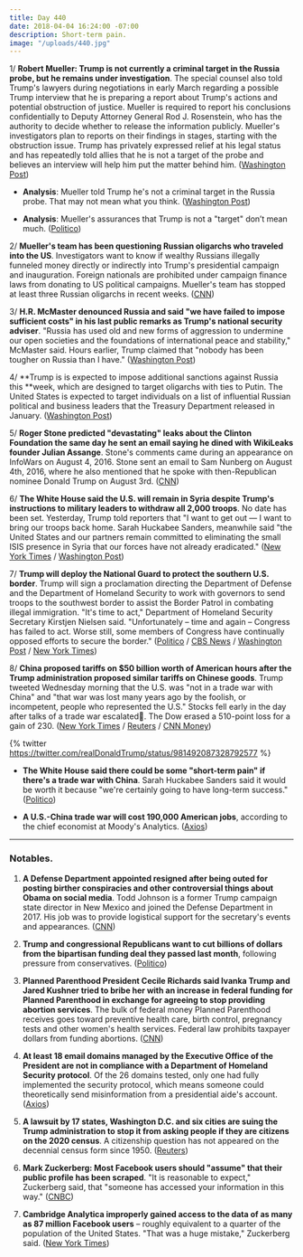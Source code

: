 ```yaml
---
title: Day 440
date: 2018-04-04 16:24:00 -07:00
description: Short-term pain.
image: "/uploads/440.jpg"
---
```


1/ **Robert Mueller: Trump is not currently a criminal target in the Russia probe, but he remains under investigation**. The special counsel also told Trump's lawyers during negotiations in early March regarding a possible Trump interview that he is preparing a report about Trump's actions and potential obstruction of justice. Mueller is required to report his conclusions confidentially to Deputy Attorney General Rod J. Rosenstein, who has the authority to decide whether to release the information publicly. Mueller's investigators plan to reports on their findings in stages, starting with the obstruction issue. Trump has privately expressed relief at his legal status and has repeatedly told allies that he is not a target of the probe and believes an interview will help him put the matter behind him. ([Washington Post](https://www.washingtonpost.com/politics/mueller-told-trumps-attorneys-the-president-remains-under-investigation-but-is-not-currently-a-criminal-target/2018/04/03/d7832cf0-36c1-11e8-acd5-35eac230e514_story.html?utm_term=.ef52cd74e17e))

* **Analysis**: Mueller told Trump he's not a criminal target in the Russia probe. That may not mean what you think. ([Washington Post](https://www.washingtonpost.com/news/the-fix/wp/2018/04/04/mueller-told-trump-hes-not-a-criminal-target-but-that-doesnt-mean-his-evidence-against-trump-is-weak/))

* **Analysis**: Mueller's assurances that Trump is not a "target" don’t mean much. ([Politico](https://www.politico.com/story/2018/04/03/trump-mueller-russia-probe-500128))

2/ **Mueller's team has been questioning Russian oligarchs who traveled into the US**. Investigators want to know if wealthy Russians illegally funneled money directly or indirectly into Trump's presidential campaign and inauguration. Foreign nationals are prohibited under campaign finance laws from donating to US political campaigns. Mueller's team has stopped at least three Russian oligarchs in recent weeks. ([CNN](https://www.cnn.com/2018/04/04/politics/mueller-special-counsel-investigation-russian-oligarchs/index.html))

3/ **H.R. McMaster denounced Russia and said "we have failed to impose sufficient costs" in his last public remarks as Trump's national security adviser**. "Russia has used old and new forms of aggression to undermine our open societies and the foundations of international peace and stability," McMaster said. Hours earlier, Trump claimed that "nobody has been tougher on Russia than I have." ([Washington Post](https://www.washingtonpost.com/world/national-security/hr-mcmaster-delivers-a-parting-shot-to-russia-as-he-prepares-to-bow-out-as-national-security-adviser/2018/04/04/d48f4df6-37b3-11e8-8fd2-49fe3c675a89_story.html))

4/ **Trump is is expected to impose additional sanctions against Russia this **week, which are designed to target oligarchs with ties to Putin. The United States is expected to target individuals on a list of influential Russian political and business leaders that the Treasury Department released in January. ([Washington Post](https://www.washingtonpost.com/world/national-security/trump-administration-to-impose-fresh-sanctions-against-russia/2018/04/04/bc09e0b8-3851-11e8-b57c-9445cc4dfa5e_story.html))

5/ **Roger Stone predicted "devastating" leaks about the Clinton Foundation the same day he sent an email saying he dined with WikiLeaks founder Julian Assange**. Stone's comments came during an appearance on InfoWars on August 4, 2016. Stone sent an email to Sam Nunberg on August 4th, 2016, where he also  mentioned that he spoke with then-Republican nominee Donald Trump on August 3rd. ([CNN](https://www.cnn.com/2018/04/04/politics/roger-stone-julian-assange-email-wikileaks/index.html))

6/ **The White House said the U.S. will remain in Syria despite Trump's instructions to military leaders to withdraw all 2,000 troops**. No date has been set. Yesterday, Trump told reporters that "I want to get out — I want to bring our troops back home. Sarah Huckabee Sanders, meanwhile said "the United States and our partners remain committed to eliminating the small ISIS presence in Syria that our forces have not already eradicated." ([New York Times](https://www.nytimes.com/2018/04/04/world/middleeast/trump-syria-troops.html) / [Washington Post](https://www.washingtonpost.com/world/national-security/trump-instructs-military-to-begin-planning-for-withdrawal-from-syria/2018/04/04/1039f420-3811-11e8-8fd2-49fe3c675a89_story.html))

7/ **Trump will deploy the National Guard to protect the southern U.S. border**. Trump will sign a proclamation directing the Department of Defense and the Department of Homeland Security to work with governors to send troops to the southwest border to assist the Border Patrol in combating illegal immigration. "It's time to act," Department of Homeland Security Secretary Kirstjen Nielsen said. "Unfortunately – time and again – Congress has failed to act. Worse still, some members of Congress have continually opposed efforts to secure the border." ([Politico](https://www.politico.com/story/2018/04/04/trump-national-guard-border-kirstjen-nielsen-502117) / [CBS News](https://www.cbsnews.com/news/live-white-house-briefing-april-4-2018-live-stream/) / [Washington Post](https://www.washingtonpost.com/politics/trump-to-sign-proclamation-to-send-national-guard-troops-to-the-us-mexico-border/2018/04/04/9f9cd796-3838-11e8-acd5-35eac230e514_story.html) / [New York Times](https://www.nytimes.com/2018/04/04/us/politics/trump-governors-national-guard-border-mexico.html))

8/ **China proposed tariffs on $50 billion worth of American hours after the Trump administration proposed similar tariffs on Chinese goods**. Trump tweeted Wednesday morning that the U.S. was "not in a trade war with China" and "that war was lost many years ago by the foolish, or incompetent, people who represented the U.S." Stocks fell early in the day after talks of a trade war escalated. The Dow erased a 510-point loss for a gain of 230. ([New York Times](https://www.nytimes.com/2018/04/04/business/china-us-tariffs.html) / [Reuters](https://www.reuters.com/article/us-usa-trade-china/u-s-expects-talks-with-china-as-trade-fight-escalates-idUSKCN1HB0G6) / [CNN Money](http://money.cnn.com/2018/04/04/investing/us-stocks-markets-china-tariffs/index.html))

{% twitter https://twitter.com/realDonaldTrump/status/981492087328792577 %}

* **The White House said there could be some "short-term pain" if there's a trade war with China**. Sarah Huckabee Sanders said it would be worth it because "we're certainly going to have long-term success." ([Politico](https://www.politico.com/story/2018/04/04/china-tariffs-us-imports-trump-500163))

* **A U.S.-China trade war will cost 190,000 American jobs**, according to the chief economist at Moody's Analytics. ([Axios](https://www.axios.com/economist-trump-trade-war-will-already-cost-190k-jobs-1522857360-0d8f5f65-8334-45f7-a2e6-d8251d5c5884.html))

---

### Notables.

1. **A Defense Department appointed resigned after being outed for posting birther conspiracies and other controversial things about Obama on social media**. Todd Johnson is a former Trump campaign state director in New Mexico and joined the Defense Department in 2017. His job was to provide logistical support for the secretary's events and appearances. ([CNN](https://www.cnn.com/2018/04/03/politics/trump-dod-appointee-resigns-birther/index.html))

2. **Trump and congressional Republicans want to cut billions of dollars from the bipartisan funding deal they passed last month**, following pressure from conservatives.   ([Politico](https://www.politico.com/story/2018/04/03/budget-omnibus-cuts-trump-kevin-mccarthy-498462))

3. **Planned Parenthood President Cecile Richards said Ivanka Trump and Jared Kushner tried to bribe her with an increase in federal funding for Planned Parenthood in exchange for agreeing to stop providing abortion services**. The bulk of federal money Planned Parenthood receives goes toward preventive health care, birth control, pregnancy tests and other women's health services. Federal law prohibits taxpayer dollars from funding abortions. ([CNN](https://www.cnn.com/2018/04/04/politics/ivanka-trump-planned-parenthood/index.html))

4. **At least 18 email domains managed by the Executive Office of the President are not in compliance with a Department of Homeland Security protocol**. Of the 26 domains tested, only one had fully implemented the security protocol, which means someone could theoretically send misinformation from a presidential aide's account. ([Axios](https://www.axios.com/outgoing-white-house-emails-not-protected-by-verification-system-deafc584-759b-4c8f-969a-3ced8a8059f8.html))

5. **A lawsuit by 17 states, Washington D.C. and six cities are suing the Trump administration to stop it from asking people if they are citizens on the 2020 census**. A citizenship question has not appeared on the decennial census form since 1950. ([Reuters](https://www.reuters.com/article/us-usa-census/states-cities-sue-u-s-to-block-2020-census-citizenship-question-idUSKCN1HA1WS))

6. **Mark Zuckerberg: Most Facebook users should "assume" that their public profile has been scraped**. "It is reasonable to expect," Zuckerberg said, that "someone has accessed your information in this way." ([CNBC](https://www.cnbc.com/2018/04/04/facebook-most-people-could-have-had-their-public-profile-scraped.html))

7. **Cambridge Analytica improperly gained access to the data of as many as 87 million Facebook users** – roughly equivalent to a quarter of the population of the United States. "That was a huge mistake," Zuckerberg said. ([New York Times](https://www.nytimes.com/2018/04/04/technology/mark-zuckerberg-testify-congress.html))